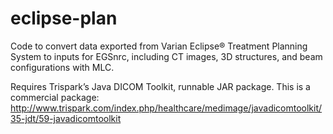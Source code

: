 eclipse-plan
============

Code to convert data exported from Varian Eclipse® Treatment Planning System to inputs for EGSnrc, including CT images, 3D structures, and beam configurations with MLC. 

Requires Trispark’s Java DICOM Toolkit, runnable JAR package. This is a commercial package:
http://www.trispark.com/index.php/healthcare/medimage/javadicomtoolkit/35-jdt/59-javadicomtoolkit
